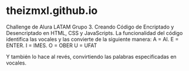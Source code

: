 # theizmxl.github.io
Challenge de Alura LATAM Grupo 3. Creando Código de Encriptado y Desencriptado en HTML, CSS y JavaScripts.
La funcionalidad del código identifica las vocales y las convierte de la siguiente manera:
A = AI.
E = ENTER.
I = IMES.
O = OBER
U = UFAT

Y también lo hace al revés, convirtiendo las palabras especificadas en vocales.
